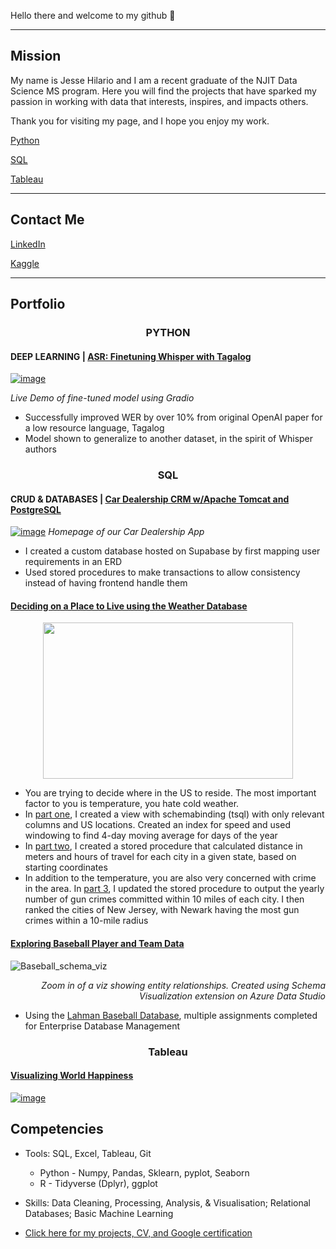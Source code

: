 
Hello there and welcome to my github 👋 

***
## Mission
My name is Jesse Hilario and I am a recent graduate of the NJIT Data Science MS program. Here you will find the projects that have sparked my passion in working with data that interests, inspires, and impacts others.

Thank you for visiting my page, and I hope you enjoy my work. 

[Python](#python)

[SQL](#sql)

[Tableau](#tableau)

***
## Contact Me

[LinkedIn](https://www.linkedin.com/in/jesse-hilario-5b8391178/)

[Kaggle](https://www.kaggle.com/jessehilario)

***
## Portfolio

### <p align="center"> PYTHON </p>

#### DEEP LEARNING | [ASR: Finetuning Whisper with Tagalog](https://github.com/JesseHilario/ASR-Whisper-Finetune-with-Tagalog)

[![image](https://github.com/user-attachments/assets/fbd64680-719b-4308-aea3-69e2b29ebb4a)](https://github.com/JesseHilario/ASR-Whisper-Finetune-with-Tagalog)
*<p align="left">Live Demo of fine-tuned model using Gradio</p>*
- Successfully improved WER by over 10% from original OpenAI paper for a low resource language, Tagalog
- Model shown to generalize to another dataset, in the spirit of Whisper authors




### <p align="center"> SQL </p>


#### CRUD & DATABASES | [Car Dealership CRM w/Apache Tomcat and PostgreSQL](https://github.com/JesseHilario/Car-Dealership-Management)

[![image](https://github.com/user-attachments/assets/268ca2ab-4c87-46c7-a971-18640686805d)](https://github.com/JesseHilario/Car-Dealership-Management)
*Homepage of our Car Dealership App*
- I created a custom database hosted on Supabase by first mapping user requirements in an ERD
- Used stored procedures to make transactions to allow consistency instead of having frontend handle them



#### [Deciding on a Place to Live using the Weather Database](https://github.com/JesseHilario/JesseHilario.github.io/tree/main/SQL/2023_finding_a_home_project)
<p align="center">
 <img src="https://github.com/JesseHilario/JesseHilario/assets/106210905/f7c798a3-5d8c-403c-827d-d78f4289e8e9" width="400" height="250"/>
</p>

* You are trying to decide where in the US to reside. The most important factor to you is temperature, you hate cold weather.
* In [part one](https://github.com/JesseHilario/JesseHilario.github.io/blob/main/SQL/2023_finding_a_home_project/Submission%201%20-%20SQL%20Questions.sql), I created a view with schemabinding (tsql) with only relevant columns and US locations. Created an index for speed and used windowing to find 4-day moving average for days of the year
* In [part two](https://github.com/JesseHilario/JesseHilario.github.io/blob/main/SQL/2023_finding_a_home_project/Submission%202%20-%20Geospatial%20Data%20and%20Stored%20Procedure.sql), I created a stored procedure that calculated distance in meters and hours of travel for each city in a given state, based on starting coordinates
* In addition to the temperature, you are also very concerned with crime in the area. In [part 3](https://github.com/JesseHilario/JesseHilario.github.io/blob/main/SQL/2023_finding_a_home_project/Submission%203%20-%20Crime%20Data.sql), I updated the stored procedure to output the yearly number of gun crimes committed within 10 miles of each city. I then ranked the cities of New Jersey, with Newark having the most gun crimes within a 10-mile radius


#### [Exploring Baseball Player and Team Data](https://github.com/JesseHilario/JesseHilario.github.io/tree/main/SQL/2023_Baseball_database_SQL)
![Baseball_schema_viz](https://github.com/JesseHilario/JesseHilario/assets/106210905/c4c539b8-635f-4aaf-a8a9-c259c8c2dbd8)
*<p align="right">Zoom in of a viz showing entity relationships. Created using Schema Visualization extension on Azure Data Studio</p>*
- Using the [Lahman Baseball Database](http://seanlahman.com/download-baseball-database/), multiple assignments completed for Enterprise Database Management


### <p align="center"> Tableau </p>

#### [Visualizing World Happiness](https://public.tableau.com/app/profile/jesse.hilario/viz/WorldHappiness2015-2022_16893608574390/Dashboard)

[![image](https://github.com/user-attachments/assets/514d42e3-afc2-41e1-a8f8-9f5e90dcfc09)](https://public.tableau.com/app/profile/jesse.hilario/viz/WorldHappiness2015-2022_16893608574390/Dashboard)




## Competencies

* Tools: SQL, Excel, Tableau, Git
  * Python - Numpy, Pandas, Sklearn, pyplot, Seaborn
  * R - Tidyverse (Dplyr), ggplot
* Skills: Data Cleaning, Processing, Analysis, & Visualisation; Relational Databases; Basic Machine Learning





* [Click here for my projects, CV, and Google certification](https://github.com/JesseHilario/JesseHilario.github.io)
